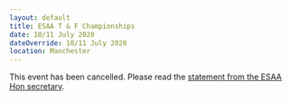 ```yaml
---
layout: default
title: ESAA T & F Championships
date: 10/11 July 2020
dateOverride: 10/11 July 2020
location: Manchester
---
```


This event has been cancelled. Please read the [statement from the ESAA Hon secretary](/files/events/19-20/2020-07-10-esaa-t-and-f-championships/coronavirus_28march2020.pdf).

